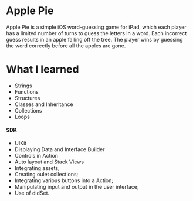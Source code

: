 # Apple Pie
Apple Pie is a simple iOS word-guessing game for iPad, which each player has a limited number of turns to guess the letters in a word. Each incorrect guess results in an apple falling off the tree. The player wins by guessing the word correctly before all the apples are gone.

# What I learned
- Strings
- Functions
- Structures
- Classes and Inheritance
- Collections
- Loops

#### SDK
- UIKit
- Displaying Data and Interface Builder
- Controls in Action
- Auto layout and Stack Views
- Integrating assets;
- Creating oulet collections;
- Integrating various buttons into a Action;
- Manipulating input and output in the user interface;
- Use of didSet.
